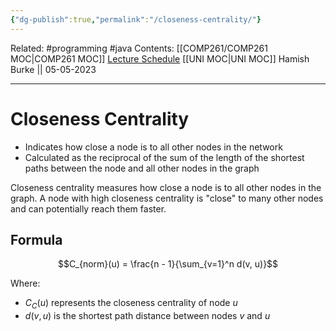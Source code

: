 ```yaml
---
{"dg-publish":true,"permalink":"/closeness-centrality/"}
---
```


Related: #programming #java 
Contents: [[COMP261/COMP261 MOC\|COMP261 MOC]]
[Lecture Schedule](https://ecs.wgtn.ac.nz/Courses/COMP261_2023T1/LectureSchedule)
[[UNI MOC\|UNI MOC]]
Hamish Burke || 05-05-2023
***

# Closeness Centrality

- Indicates how close a node is to all other nodes in the network
- Calculated as the reciprocal of the sum of the length of the shortest paths between the node and all other nodes in the graph

Closeness centrality measures how close a node is to all other nodes in the graph. A node with high closeness centrality is "close" to many other nodes and can potentially reach them faster.

## Formula

$$C_{norm}(u) = \frac{n - 1}{\sum_{v=1}^n d(v, u)}$$

Where:
- $C_C(u)$ represents the closeness centrality of node $u$
- $d(v, u)$ is the shortest path distance between nodes $v$ and $u$